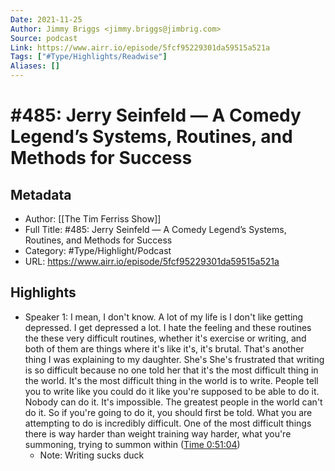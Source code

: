 ```yaml
---
Date: 2021-11-25
Author: Jimmy Briggs <jimmy.briggs@jimbrig.com>
Source: podcast
Link: https://www.airr.io/episode/5fcf95229301da59515a521a
Tags: ["#Type/Highlights/Readwise"]
Aliases: []
---
```

# #485: Jerry Seinfeld — A Comedy Legend’s Systems, Routines, and Methods for Success

## Metadata
- Author: [[The Tim Ferriss Show]]
- Full Title: #485: Jerry Seinfeld — A Comedy Legend’s Systems, Routines, and Methods for Success
- Category: #Type/Highlight/Podcast
- URL: https://www.airr.io/episode/5fcf95229301da59515a521a

## Highlights
- Speaker 1: I mean, I don't know. A lot of my life is I don't like getting depressed. I get depressed a lot. I hate the feeling and these routines the these very difficult routines, whether it's exercise or writing, and both of them are things where it's like it's, it's brutal. That's another thing I was explaining to my daughter. She's She's frustrated that writing is so difficult because no one told her that it's the most difficult thing in the world. It's the most difficult thing in the world is to write. People tell you to write like you could do it like you're supposed to be able to do it. Nobody can do it. It's impossible. The greatest people in the world can't do it. So if you're going to do it, you should first be told. What you are attempting to do is incredibly difficult. One of the most difficult things there is way harder than weight training way harder, what you're summoning, trying to summon within ([Time 0:51:04](https://www.airr.io/quote/600fd16fbe5965dfd5dab63f))
    - Note: Writing sucks duck
